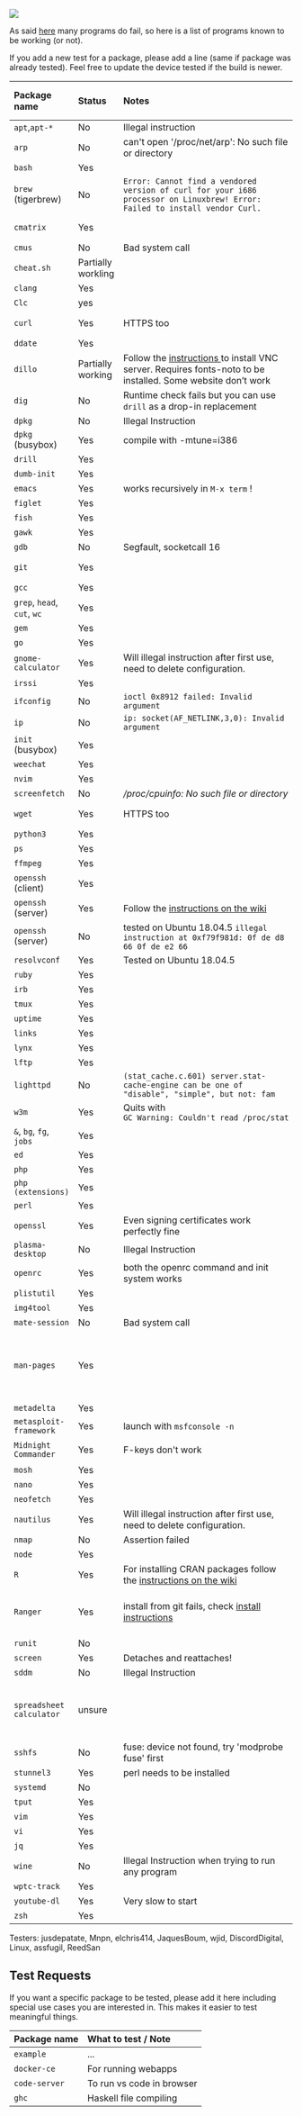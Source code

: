 
 ![](https://photos.smugmug.com/Ish/i-2MXm8VF/0/384caaa2/S/iSHPHONE-S.png) 


As said [here](https://github.com/tbodt/ish/wiki/FAQ#q-x-does-not-work) many programs do fail, so here is a list of programs known to be working (or not).

If you add a new test for a package, please add a line (same if package was already tested). Feel free to update the device tested if the build is newer.

| Package name | Status | Notes | iSH version number | Method |
|:-|:-|:-|:-|:-|
| `apt`,`apt-*` | No | Illegal instruction | 74 |
| `arp` | No | can't open '/proc/net/arp': No such file or directory | 73 |
| `bash` | Yes || 33 |
| `brew` (tigerbrew) | No | `Error: Cannot find a vendored version of curl for your i686 processor on Linuxbrew! Error: Failed to install vendor Curl. `| 74 |
| `cmatrix` | Yes | | 4.20.69 | apk add cmatrix |
| `cmus` | No | Bad system call |52|
| `cheat.sh` | Partially workling |  | 4.20.69 | [git clone](https://github.com/chubin/cheat.sh) |
| `clang` | Yes | |55|
| `Clc` | yes | | | [git clone](https://github.com/betafcc/clc) |
| `curl` | Yes | HTTPS too |33| apk add curl |
| `ddate` | Yes | | 1.0.1 |
| `dillo` | Partially working | Follow the [instructions ](https://github.com/ish-app/ish/wiki/Running-a-VNC-Server) to install VNC server. Requires fonts-noto to be installed. Some website don’t work |67|
| `dig`| No | Runtime check fails but you can use `drill` as a drop-in replacement | 1.0.1 |
| `dpkg`| No | Illegal Instruction  |73|
| `dpkg` (busybox) | Yes | compile with -mtune=i386 | 74 |
| `drill`| Yes | | 1.0.1 |
| `dumb-init` | Yes | | 74 |
| `emacs` | Yes |works recursively in `M-x term` !|36|
| `figlet` | Yes | |40|
| `fish` | Yes ||45|
| `gawk`| Yes | |55|
| `gdb` | No | Segfault, socketcall 16 |40|
| `git`| Yes | |53| apk add git |
| `gcc `| Yes | |55|
| `grep`, `head`, `cut`, `wc` |Yes||33|
| `gem` | Yes ||38|
| `go` | Yes | |67|
| `gnome-calculator`| Yes | Will illegal instruction after first use, need to delete configuration. | 76 |
| `irssi` |Yes|| 38 |
| `ifconfig` |No| `ioctl 0x8912 failed: Invalid argument` | 33 |
| `ip` | No | `ip: socket(AF_NETLINK,3,0): Invalid argument` | 33 |
| `init` (busybox) | Yes | | 74 |
| `weechat` | Yes ||53|
| `nvim` | Yes | |41|
| `screenfetch` | No | _/proc/cpuinfo: No such file or directory_ |33|
| `wget` | Yes | HTTPS too |33| apk add wget |
| `python3` | Yes ||33|
| `ps` | Yes ||34|
| `ffmpeg` | Yes | |35|
| `openssh` (client)| Yes | |31| apk add openssh |
| `openssh` (server)| Yes | Follow the [instructions on the wiki](Running-an-SSH-server) |45|
| `openssh` (server)| No | tested on Ubuntu 18.04.5 `illegal instruction at 0xf79f981d: 0f de d8 66 0f de e2 66 `| 74 |
| `resolvconf` | Yes | Tested on Ubuntu 18.04.5 | 74 |
| `ruby` | Yes ||34|
| `irb` | Yes ||35|
| `tmux` | Yes ||53|
| `uptime` | Yes | |40|
| `links` | Yes |  |40|
| `lynx` | Yes ||40|
| `lftp`| Yes | | 73 |
| `lighttpd` | No | `(stat_cache.c.601) server.stat-cache-engine can be one of "disable", "simple", but not: fam` | 76 |
| `w3m` | Yes| Quits with `GC Warning: Couldn't read /proc/stat` |40|
| `&`, `bg`, `fg`, `jobs`|Yes||44|
| `ed`| Yes | |52|
| `php`| Yes | |65|
| `php (extensions)`| Yes | |65|
| `perl`| Yes | |65|
| `openssl`| Yes | Even signing certificates work perfectly fine |65|
| `plasma-desktop`| No | Illegal Instruction| 74 |
| `openrc`| Yes | both the openrc command and init system works | 74 |
| `plistutil` | Yes | | 74 |
| `img4tool` | Yes | | 74 |
| `mate-session`| No | Bad system call |37|
| `man-pages` | Yes | | 4.20.69 | apk add mandoc man-pages less less-doc |
| `metadelta` | Yes | | 4.20.69 | [git clone ](https://github.com/metadelta/mdlt) |
| `metasploit-framework` | Yes | launch with `msfconsole -n` | 78 |
| `Midnight Commander`| Yes | F-keys don't work |48| apk add mc |
| `mosh`| Yes | |54|
| `nano` | Yes ||33|
| `neofetch` | Yes ||52|
| `nautilus` | Yes | Will illegal instruction after first use, need to delete configuration. | 76 |
| `nmap` | No | Assertion failed | 40|
| `node` | Yes || 73 |
| `R` | Yes | For installing CRAN packages follow the [instructions on the wiki](Installing-R-and-any-package-from-the-CRAN) | 73 |
| `Ranger` | Yes | install from git fails, check [install instructions](https://github.com/ranger/ranger)| 4.20.69 | "pip install ranger-fm"  | 
| `runit` | No | | 74 |
| `screen` | Yes |Detaches and reattaches!|53|
| `sddm` | No | Illegal Instruction| 74 |
| `spreadsheet calculator` | unsure | | 4.20.69 | "apk add ncurses-dev" & "git clone <link>" |
| `sshfs` | No | fuse: device not found, try 'modprobe fuse' first | 74 |
| `stunnel3` | Yes | perl needs to be installed |65|
| `systemd` | No | | 74|
| `tput` |Yes||33|
| `vim` | Yes ||33|
| `vi` | Yes ||33|
| `jq` | Yes | | 76 |
| `wine` | No | Illegal Instruction when trying to run any program | 73 |
| `wptc-track` | Yes | | 78 |
| `youtube-dl` | Yes | Very slow to start |35|
| `zsh` | Yes | | 48 |

Testers:
jusdepatate, Mnpn, elchris414, JaquesBoum, wjid, DiscordDigital, Linux, assfugil, ReedSan


## Test Requests

If you want a specific package to be tested, please add it here including special use cases you are interested in. This makes it easier to test meaningful things.

| Package name  | What to test / Note        | 
| :-------------|:---------------------------|
| `example`     | ...   |   
| `docker-ce`   | For running webapps |   
| `code-server`   | To run vs code in browser |   
| `ghc`         | Haskell file compiling     |
